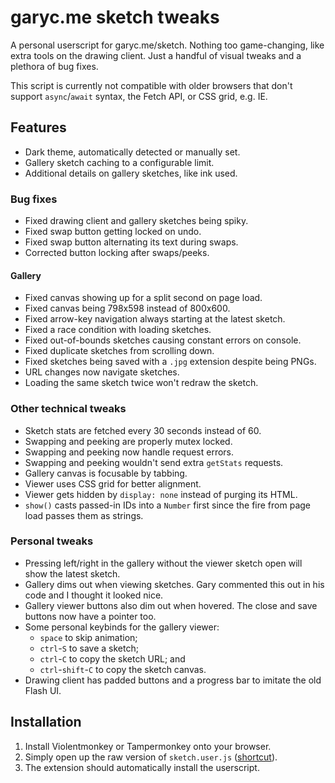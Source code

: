 
# garyc.me sketch tweaks

A personal userscript for garyc.me/sketch. Nothing too game-changing, like extra tools on the drawing client. Just a handful of visual tweaks and a plethora of bug fixes.

This script is currently not compatible with older browsers that don't support `async`/`await` syntax, the Fetch API, or CSS grid, e.g. IE.

## Features

* Dark theme, automatically detected or manually set.
* Gallery sketch caching to a configurable limit.
* Additional details on gallery sketches, like ink used.

### Bug fixes

* Fixed drawing client and gallery sketches being spiky.
* Fixed swap button getting locked on undo.
* Fixed swap button alternating its text during swaps.
* Corrected button locking after swaps/peeks.

#### Gallery

* Fixed canvas showing up for a split second on page load.
* Fixed canvas being 798x598 instead of 800x600.
* Fixed arrow-key navigation always starting at the latest sketch.
* Fixed a race condition with loading sketches.
* Fixed out-of-bounds sketches causing constant errors on console.
* Fixed duplicate sketches from scrolling down.
* Fixed sketches being saved with a `.jpg` extension despite being PNGs.
* URL changes now navigate sketches.
* Loading the same sketch twice won't redraw the sketch.

### Other technical tweaks

* Sketch stats are fetched every 30 seconds instead of 60.
* Swapping and peeking are properly mutex locked.
* Swapping and peeking now handle request errors.
* Swapping and peeking wouldn't send extra `getStats` requests.
* Gallery canvas is focusable by tabbing.
* Viewer uses CSS grid for better alignment.
* Viewer gets hidden by `display: none` instead of purging its HTML.
* `show()` casts passed-in IDs into a `Number` first since the fire from page load passes them as strings.

### Personal tweaks

* Pressing left/right in the gallery without the viewer sketch open will show the latest sketch.
* Gallery dims out when viewing sketches. Gary commented this out in his code and I thought it looked nice.
* Gallery viewer buttons also dim out when hovered. The close and save buttons now have a pointer too.
* Some personal keybinds for the gallery viewer:
    * `space` to skip animation;
    * `ctrl`-`S` to save a sketch;
    * `ctrl`-`C` to copy the sketch URL; and
    * `ctrl`-`shift`-`C` to copy the sketch canvas.
* Drawing client has padded buttons and a progress bar to imitate the old Flash UI.

## Installation

1. Install Violentmonkey or Tampermonkey onto your browser.
2. Simply open up the raw version of `sketch.user.js` ([shortcut](https://github.com/quackbarc/garyc-sketch-tweaks/raw/master/sketch.user.js)).
3. The extension should automatically install the userscript.

<!-- todo: add license.txt, MIT? -->
